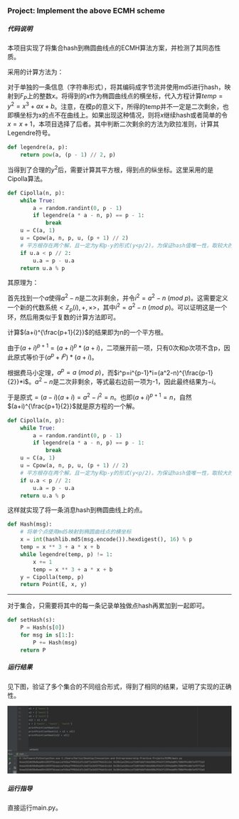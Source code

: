 ### Project: Implement the above ECMH scheme

##### 代码说明

本项目实现了将集合hash到椭圆曲线点的ECMH算法方案，并检测了其同态性质。

采用的计算方法为：

对于单独的一条信息（字符串形式），将其编码成字节流并使用md5进行hash，映射到$F_P$上的整数$x$。将得到的$x$作为椭圆曲线点的横坐标，代入方程计算$temp=y^2=x^3+ax+b$。注意，在模p的意义下，所得的temp并不一定是二次剩余，也即横坐标为x的点不在曲线上。如果出现这种情况，则将$x$继续hash或者简单的令$x=x+1$，本项目选择了后者。其中判断二次剩余的方法为欧拉准则，计算其Legendre符号。

```python
def legendre(a, p):
    return pow(a, (p - 1) // 2, p)
```

当得到了合理的$y^2$后，需要计算其平方根，得到点的纵坐标。这里采用的是Cipolla算法。

```python
def Cipolla(n, p):
    while True:
        a = random.randint(0, p - 1)
        if legendre(a * a - n, p) == p - 1:
            break
    u = C(a, 1)
    u = Cpow(a, n, p, u, (p + 1) // 2)
    # 平方根存在两个解，且一定为y和p-y的形式(y<p/2)。为保证hash值唯一性，取较大的一个。
    if u.a < p // 2:
        u.a = p - u.a
    return u.a % p
```

其原理为：

首先找到一个$a$使得$a^2-n$是二次非剩余，并令$i^2=a^2-n\ (mod\ p)$。这需要定义一个新的代数系统$<\mathbb{Z}_p(i),+,×>$，其中$i^2=a^2-n\ (mod\ p)$。可以证明这是一个环，然后用类似于复数的计算方法即可。

计算$(a+i)^{\frac{p+1}{2}}$的结果即为n的一个平方根。

由于$(a+i)^{p+1}=(a+i)^p*(a+i)$，二项展开前一项，只有0次和p次项不含p，因此原式等价于$(a^p+i^p)*(a+i)$。

根据费马小定理，$a^p=a\ (mod\ p)$，而$i^p=i^{p-1}*i=(a^2-n)^{\frac{p-1}{2}}*i$。$a^2-n$是二次非剩余，等式最右边前一项为-1，因此最终结果为$-i$。

于是原式$=(a-i)(a+i)=a^2-i^2=n$。也即$(a+i)^{p+1}=n$，自然$(a+i)^{\frac{p+1}{2}}$就是原方程的一个解。

```python
def Cipolla(n, p):
    while True:
        a = random.randint(0, p - 1)
        if legendre(a * a - n, p) == p - 1:
            break
    u = C(a, 1)
    u = Cpow(a, n, p, u, (p + 1) // 2)
    # 平方根存在两个解，且一定为y和p-y的形式(y<p/2)。为保证hash值唯一性，取较大的一个。
    if u.a < p // 2:
        u.a = p - u.a
    return u.a % p
```

这样就实现了将一条消息hash到椭圆曲线上的点。

```python
def Hash(msg):
    # 将单个点使用md5映射到椭圆曲线点的横坐标
    x = int(hashlib.md5(msg.encode()).hexdigest(), 16) % p
    temp = x ** 3 + a * x + b
    while legendre(temp, p) != 1:
        x += 1
        temp = x ** 3 + a * x + b
    y = Cipolla(temp, p)
    return Point(E, x, y)
```

------

对于集合，只需要将其中的每一条记录单独做点hash再累加到一起即可。

```python
def setHash(s):
    P = Hash(s[0])
    for msg in s[1:]:
        P += Hash(msg)
    return P
```

##### 运行结果

见下图，验证了多个集合的不同组合形式，得到了相同的结果，证明了实现的正确性。

![image-20220725194905623](./result.png)

##### 运行指导

直接运行main.py。

